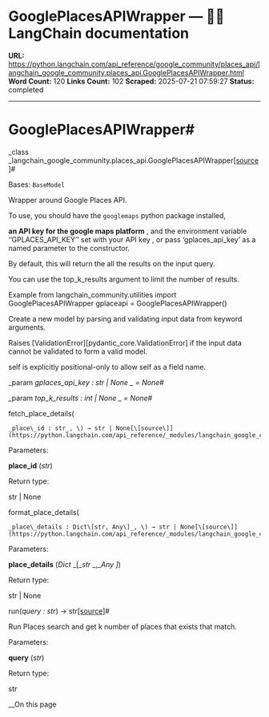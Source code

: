 # GooglePlacesAPIWrapper — 🦜🔗 LangChain  documentation

**URL:** https://python.langchain.com/api_reference/google_community/places_api/langchain_google_community.places_api.GooglePlacesAPIWrapper.html
**Word Count:** 120
**Links Count:** 102
**Scraped:** 2025-07-21 07:59:27
**Status:** completed

---

# GooglePlacesAPIWrapper\#

_class _langchain\_google\_community.places\_api.GooglePlacesAPIWrapper[\[source\]](https://python.langchain.com/api_reference/_modules/langchain_google_community/places_api.html#GooglePlacesAPIWrapper)\#     

Bases: `BaseModel`

Wrapper around Google Places API.

To use, you should have the `googlemaps` python package installed,     

**an API key for the google maps platform** , and the environment variable ‘’GPLACES\_API\_KEY’’ set with your API key , or pass ‘gplaces\_api\_key’ as a named parameter to the constructor.

By default, this will return the all the results on the input query.     

You can use the top\_k\_results argument to limit the number of results.

Example               from langchain_community.utilities import GooglePlacesAPIWrapper     gplaceapi = GooglePlacesAPIWrapper()     

Create a new model by parsing and validating input data from keyword arguments.

Raises \[ValidationError\]\[pydantic\_core.ValidationError\] if the input data cannot be validated to form a valid model.

self is explicitly positional-only to allow self as a field name.

_param _gplaces\_api\_key _: str | None_ _ = None_\#     

_param _top\_k\_results _: int | None_ _ = None_\#     

fetch\_place\_details\(

    _place\_id : str_, \) → str | None[\[source\]](https://python.langchain.com/api_reference/_modules/langchain_google_community/places_api.html#GooglePlacesAPIWrapper.fetch_place_details)\#     

Parameters:     

**place\_id** \(_str_\)

Return type:     

str | None

format\_place\_details\(

    _place\_details : Dict\[str, Any\]_, \) → str | None[\[source\]](https://python.langchain.com/api_reference/_modules/langchain_google_community/places_api.html#GooglePlacesAPIWrapper.format_place_details)\#     

Parameters:     

**place\_details** \(_Dict_ _\[__str_ _,__Any_ _\]_\)

Return type:     

str | None

run\(_query : str_\) → str[\[source\]](https://python.langchain.com/api_reference/_modules/langchain_google_community/places_api.html#GooglePlacesAPIWrapper.run)\#     

Run Places search and get k number of places that exists that match.

Parameters:     

**query** \(_str_\)

Return type:     

str

__On this page